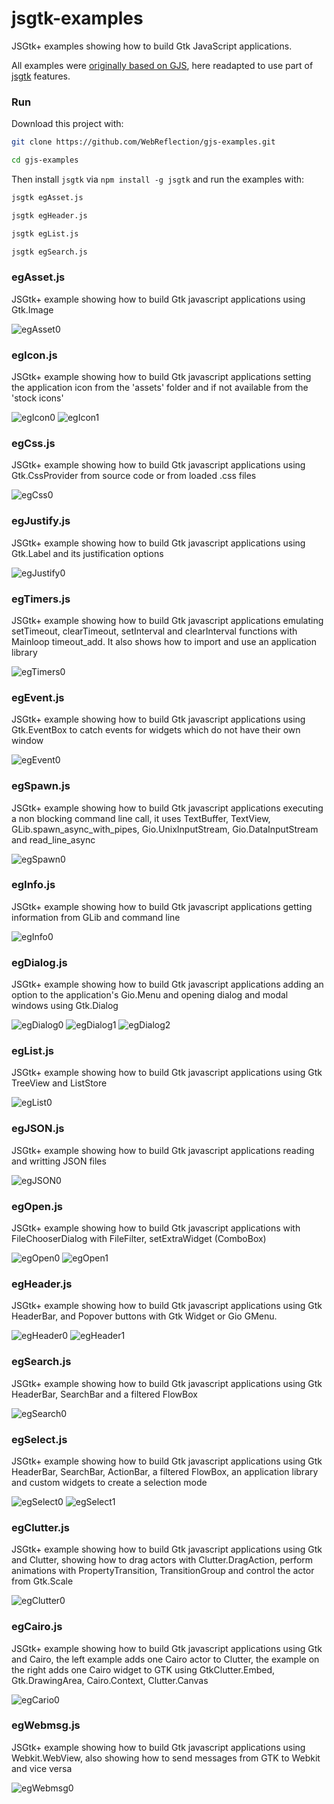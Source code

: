 # jsgtk-examples
JSGtk+ examples showing how to build Gtk JavaScript applications.

All examples were [originally based on GJS](https://github.com/optimisme/gjs-examples#gjs-examples), here readapted to use part of [jsgtk](https://github.com/WebReflection/jsgtk#jsgtk) features.



### Run

Download this project with:

```sh
git clone https://github.com/WebReflection/gjs-examples.git

cd gjs-examples
```

Then install `jsgtk` via `npm install -g jsgtk` and run the examples with:

```sh
jsgtk egAsset.js

jsgtk egHeader.js

jsgtk egList.js

jsgtk egSearch.js
```


### egAsset.js

JSGtk+ example showing how to build Gtk javascript applications
using Gtk.Image

![egAsset0](https://raw.github.com/WebReflection/jsgtk-examples/master/captures/egAsset0.png)

### egIcon.js

JSGtk+ example showing how to build Gtk javascript applications
setting the application icon from the 'assets' folder and if
not available from the 'stock icons'

![egIcon0](https://raw.github.com/WebReflection/jsgtk-examples/master/captures/egIcon0.png)
![egIcon1](https://raw.github.com/WebReflection/jsgtk-examples/master/captures/egIcon1.png)

### egCss.js

JSGtk+ example showing how to build Gtk javascript applications
using Gtk.CssProvider from source code or from loaded .css files

![egCss0](https://raw.github.com/WebReflection/jsgtk-examples/master/captures/egCss0.png)

### egJustify.js

JSGtk+ example showing how to build Gtk javascript applications
using Gtk.Label and its justification options

![egJustify0](https://raw.github.com/WebReflection/jsgtk-examples/master/captures/egJustify0.png)

### egTimers.js

JSGtk+ example showing how to build Gtk javascript applications
emulating setTimeout, clearTimeout, setInterval and clearInterval
functions with Mainloop timeout_add. It also shows how to import
and use an application library

![egTimers0](https://raw.github.com/WebReflection/jsgtk-examples/master/captures/egTimers0.png)

### egEvent.js

JSGtk+ example showing how to build Gtk javascript applications
using Gtk.EventBox to catch events for widgets which do not 
have their own window

![egEvent0](https://raw.github.com/WebReflection/jsgtk-examples/master/captures/egEvent0.png)

### egSpawn.js

JSGtk+ example showing how to build Gtk javascript applications
executing a non blocking command line call, it uses
TextBuffer, TextView, GLib.spawn_async_with_pipes,
Gio.UnixInputStream, Gio.DataInputStream and read_line_async

![egSpawn0](https://raw.github.com/WebReflection/jsgtk-examples/master/captures/egSpawn0.png)

### egInfo.js

JSGtk+ example showing how to build Gtk javascript applications
getting information from GLib and command line

![egInfo0](https://raw.github.com/WebReflection/jsgtk-examples/master/captures/egInfo0.png)

### egDialog.js

JSGtk+ example showing how to build Gtk javascript applications
adding an option to the application's Gio.Menu and opening 
dialog and modal windows using Gtk.Dialog

![egDialog0](https://raw.github.com/WebReflection/jsgtk-examples/master/captures/egDialog0.png)
![egDialog1](https://raw.github.com/WebReflection/jsgtk-examples/master/captures/egDialog1.png)
![egDialog2](https://raw.github.com/WebReflection/jsgtk-examples/master/captures/egDialog2.png)

### egList.js

JSGtk+ example showing how to build Gtk javascript applications
using Gtk TreeView and ListStore

![egList0](https://raw.github.com/WebReflection/jsgtk-examples/master/captures/egList0.png)

### egJSON.js

JSGtk+ example showing how to build Gtk javascript applications
reading and writting JSON files

![egJSON0](https://raw.github.com/WebReflection/jsgtk-examples/master/captures/egJSON0.png)

### egOpen.js

JSGtk+ example showing how to build Gtk javascript applications
with FileChooserDialog with FileFilter, setExtraWidget (ComboBox)

![egOpen0](https://raw.github.com/WebReflection/jsgtk-examples/master/captures/egOpen0.png)
![egOpen1](https://raw.github.com/WebReflection/jsgtk-examples/master/captures/egOpen1.png)

### egHeader.js

JSGtk+ example showing how to build Gtk javascript applications
using Gtk HeaderBar, and Popover buttons with Gtk Widget or Gio GMenu.

![egHeader0](https://raw.github.com/WebReflection/jsgtk-examples/master/captures/egHeader0.png)
![egHeader1](https://raw.github.com/WebReflection/jsgtk-examples/master/captures/egHeader1.png)

### egSearch.js

JSGtk+ example showing how to build Gtk javascript applications
using Gtk HeaderBar, SearchBar and a filtered FlowBox

![egSearch0](https://raw.github.com/WebReflection/jsgtk-examples/master/captures/egSearch0.png)

### egSelect.js

JSGtk+ example showing how to build Gtk javascript applications
using Gtk HeaderBar, SearchBar, ActionBar, a filtered FlowBox,
an application library and custom widgets to create a selection
mode

![egSelect0](https://raw.github.com/WebReflection/jsgtk-examples/master/captures/egSelect0.png)
![egSelect1](https://raw.github.com/WebReflection/jsgtk-examples/master/captures/egSelect1.png)

### egClutter.js

JSGtk+ example showing how to build Gtk javascript applications
using Gtk and Clutter, showing how to drag actors with
Clutter.DragAction, perform animations with PropertyTransition,
TransitionGroup and control the actor from Gtk.Scale

![egClutter0](https://raw.github.com/WebReflection/jsgtk-examples/master/captures/egClutter0.png)

### egCairo.js

JSGtk+ example showing how to build Gtk javascript applications
using Gtk and Cairo, the left example adds one Cairo actor to
Clutter, the example on the right adds one Cairo widget to GTK
using GtkClutter.Embed, Gtk.DrawingArea, Cairo.Context,
Clutter.Canvas

![egCario0](https://raw.github.com/WebReflection/jsgtk-examples/master/captures/egCairo0.png)

### egWebmsg.js

JSGtk+ example showing how to build Gtk javascript applications
using Webkit.WebView, also showing how to send messages from GTK
to Webkit and vice versa

![egWebmsg0](https://raw.github.com/WebReflection/jsgtk-examples/master/captures/egWebmsg0.png)
